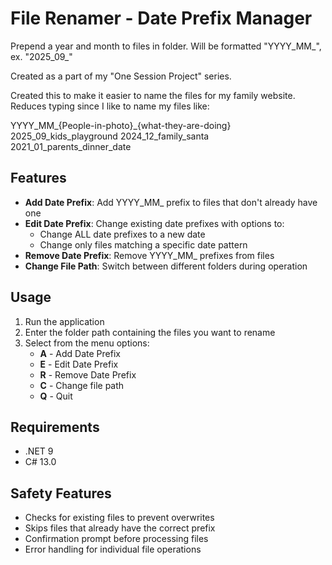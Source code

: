 # File Renamer - Date Prefix Manager

Prepend a year and month to files in folder. Will be formatted "YYYY_MM_", ex. "2025_09_"

Created as a part of my "One Session Project" series. 

Created this to make it easier to name the files for my family website. Reduces typing since I like to name my files like:

YYYY_MM_{People-in-photo}_{what-they-are-doing} 
2025_09_kids_playground
2024_12_family_santa
2021_01_parents_dinner_date

## Features

- **Add Date Prefix**: Add YYYY_MM_ prefix to files that don't already have one
- **Edit Date Prefix**: Change existing date prefixes with options to:
  - Change ALL date prefixes to a new date
  - Change only files matching a specific date pattern
- **Remove Date Prefix**: Remove YYYY_MM_ prefixes from files
- **Change File Path**: Switch between different folders during operation

## Usage

1. Run the application
2. Enter the folder path containing the files you want to rename
3. Select from the menu options:
   - **A** - Add Date Prefix
   - **E** - Edit Date Prefix  
   - **R** - Remove Date Prefix
   - **C** - Change file path
   - **Q** - Quit

## Requirements

- .NET 9
- C# 13.0

## Safety Features

- Checks for existing files to prevent overwrites
- Skips files that already have the correct prefix
- Confirmation prompt before processing files
- Error handling for individual file operations
